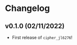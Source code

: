 # Changelog

<!--next-version-placeholder-->

## v0.1.0 (02/11/2022)

- First release of `cipher_jl6276`!